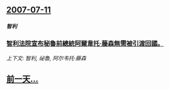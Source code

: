 ## [2007-07-11](/news/2007/07/11/index.md)

##### 智利
### [智利法院宣布秘魯前總統阿爾韋托·藤森無需被引渡回國。](/news/2007/07/11/智利法院宣布秘魯前總統阿爾韋托-藤森無需被引渡回國.md)
_上下文: 智利, 祕魯, 阿尔韦托·藤森_

## [前一天...](/news/2007/07/10/index.md)

